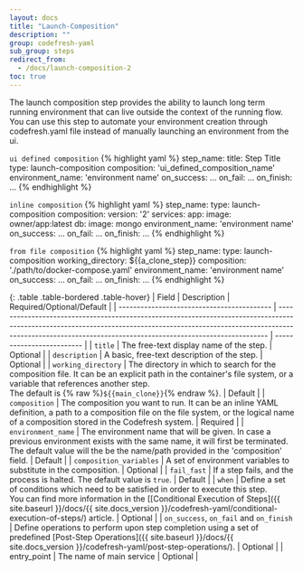 ```yaml
---
layout: docs
title: "Launch-Composition"
description: ""
group: codefresh-yaml
sub_group: steps
redirect_from:
  - /docs/launch-composition-2
toc: true
---
```

The launch composition step provides the ability to launch long term running environment that can live outside the context of the running flow.
You can use this step to automate your environment creation through codefresh.yaml file instead of manually launching an environment from the ui.

  `ui defined composition`
{% highlight yaml %}
step_name:
  title: Step Title
  type: launch-composition
  composition: 'ui_defined_composition_name'
  environment_name: 'environment name'
  on_success:
    ...
  on_fail:
    ...
  on_finish:
    ...
{% endhighlight %}

  `inline composition`
{% highlight yaml %}
step_name:
  type: launch-composition
  composition:
    version: '2'
    services:
      app:
        image: owner/app:latest
      db:
        image: mongo
  environment_name: 'environment name'
  on_success:
    ...
  on_fail:
    ...
  on_finish:
    ...
{% endhighlight %}

  `from file composition`
{% highlight yaml %}
step_name:
  type: launch-composition
  working_directory: ${{a_clone_step}}
  composition: './path/to/docker-compose.yaml'
  environment_name: 'environment name'
  on_success:
    ...
  on_fail:
    ...
  on_finish:
    ...
{% endhighlight %}

{: .table .table-bordered .table-hover}
| Field                                      | Description                                                                                                                                                                                                                             | Required/Optional/Default |
| ------------------------------------------ | --------------------------------------------------------------------------------------------------------------------------------------------------------------------------------------------------------------------------------------- | ------------------------- |
| `title`                                    | The free-text display name of the step.                                                                                                                                                                                                 | Optional                  |
| `description`                              | A basic, free-text description of the step.                                                                                                                                                                                             | Optional                  |
| `working_directory`                        | The directory in which to search for the composition file. It can be an explicit path in the container's file system, or a variable that references another step. <br> The default is {% raw %}`${{main_clone}}`{% endraw %}.           | Default                   |
| `composition`                              | The composition you want to run. It can be an inline YAML definition, a path to a composition file on the file system, or the logical name of a composition stored in the Codefresh system.                                             | Required                  |
| `environment_name`                         | The environment name that will be given. In case a previous environment exists with the same name, it will first be terminated. The default value will the be the name/path provided in the 'composition' field.                        | Default                   |
| `composition_variables`                    | A set of environment variables to substitute in the composition.                                                                                                                                                                        | Optional                  |
| `fail_fast`                                | If a step fails, and the process is halted. The default value is `true`.                                                                                                                                                                | Default                   |
| `when`                                     | Define a set of conditions which need to be satisfied in order to execute this step.<br>You can find more information in the [[Conditional Execution of Steps]({{ site.baseurl }}/docs/{{ site.docs_version }}/codefresh-yaml/conditional-execution-of-steps/) article.                              | Optional                  |
| `on_success`, `on_fail` and `on_finish`    | Define operations to perform upon step completion using a set of predefined [Post-Step Operations]({{ site.baseurl }}/docs/{{ site.docs_version }}/codefresh-yaml/post-step-operations/).                                                                                                           | Optional                  |
| entry_point                                | The name of main service                                                                                                                                                                                                                | Optional                 |
